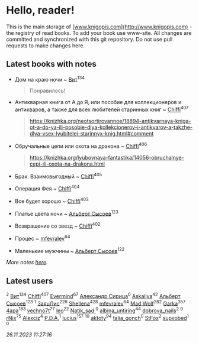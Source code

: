 # Hello, reader!
This is the main storage of [www.knigopis.com](http://www.knigopis.com) - the registry of read books.
To add your book use www-site. All changes are committed and synchronized with this git repository.
Do not use pull requests to make changes here.


## Latest books with notes
* Дом на краю ночи ~ [Вит](users/300/300273923-vkontakte)<sup>134</sup>
    > Понравилось!

* Антикварная книга от А до Я, или пособие для коллекционеров и антикваров, а также для всех любителей старинных книг ~ [Chiffi](users/105/105831994080785626680-google)<sup>407</sup>
    > https://knizhka.org/neotsortirovannoe/18894-antikvarnaya-kniga-ot-a-do-ya-ili-posobie-dlya-kollekcionerov-i-antikvarov-a-takzhe-dlya-vsex-lyubitelej-starinnyx-knig.html#comment

* Обручальные цепи или охота на дракона ~ [Chiffi](users/105/105831994080785626680-google)<sup>406</sup>
    > https://knizhka.org/lyubovnaya-fantastika/14056-obruchalnye-cepi-ili-oxota-na-drakona.html

* Брак. Взаимовыгодный ~ [Chiffi](users/105/105831994080785626680-google)<sup>405</sup>

* Операция Фея ~ [Chiffi](users/105/105831994080785626680-google)<sup>404</sup>

* Все будет хорошо ~ [Chiffi](users/105/105831994080785626680-google)<sup>403</sup>

* Платье цвета ночи ~ [Альберт Сысоев](users/474/47446642-vkontakte)<sup>123</sup>

* Возвращение со звезд ~ [Chiffi](users/105/105831994080785626680-google)<sup>402</sup>

* Процес ~ [mfevralev](users/140/140966150-vkontakte)<sup>64</sup>

* Маленькие мужчины ~ [Альберт Сысоев](users/474/47446642-vkontakte)<sup>122</sup>


_More notes [here](latest_books_with_notes.md)._


## Latest users
[](users/105/105803270930838059244-google)<sup>2</sup> 
[Вит](users/300/300273923-vkontakte)<sup>134</sup> 
[Chiffi](users/105/105831994080785626680-google)<sup>407</sup> 
[Evermind](users/302/302928912-vkontakte)<sup>67</sup> 
[Александр Сирица](users/149/14993074907293954836-mailru)<sup>0</sup> 
[Askaliya](users/326/326783541-vkontakte)<sup>42</sup> 
[Альберт Сысоев](users/474/47446642-vkontakte)<sup>123</sup> 
[](users/115/115095777313809768381-google)<sup>1</sup> 
[ЗаяцЛис](users/112/112388384595246311466-google)<sup>226</sup> 
[Shellena](users/134/13413591548892934957-mailru)<sup>428</sup> 
[mfevralev](users/140/140966150-vkontakte)<sup>64</sup> 
[Mad Wolf](users/947/94738840-vkontakte)<sup>282</sup> 
[Garka](users/115/115753719718250012620-google)<sup>357</sup> 
[4apa](users/117/117392596378069249667-google)<sup>183</sup> 
[vechno7t](users/102/102483077884312127500-google)<sup>77</sup> 
[leo](users/106/106915386474260202605-google)<sup>22</sup> 
[Natik_sad ](users/108/108898237485217151983-google)<sup>0</sup> 
[albina_untiring](users/257/2579695-vkontakte)<sup>44</sup> 
[dobrova_nails](users/606/6069210-vkontakte)<sup>2</sup> 
[](users/112/112239748706900948406-google)<sup>0</sup> 
[rNix](users/227/22742452-yandex)<sup>75</sup> 
[Alexciz](users/104/104402554069177138887-google)<sup>4</sup> 
[P.D.A.](users/101/101885615006241630614-google)<sup>1</sup> 
[lucius](users/838/83820536-yandex)<sup>157</sup> 
[](users/101/101368518035734751027-google)<sup>10</sup> 
[aktoty](users/275/275766107-vkontakte)<sup>94</sup> 
[talia_gonch](users/116/116727437007720956503-google)<sup>0</sup> 
[StFox](users/108/10824953-yandex)<sup>2</sup> 
[supvobed](users/111/111120684537115120803-google)<sup>1</sup> 
[](users/108/108689900996785507657-google)<sup>0</sup> 


_26.11.2023 11:27:16_
